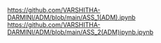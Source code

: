 https://github.com/VARSHITHA-DARMINI/ADM/blob/main/ASS_1(ADM).ipynb 
https://github.com/VARSHITHA-DARMINI/ADM/blob/main/ASS_2(ADM)ipynb.ipynb
